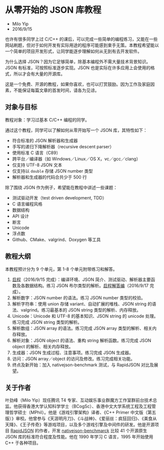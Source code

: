 # 从零开始的 JSON 库教程

* Milo Yip
* 2016/9/15

也许有很多同学上过 C/C++ 的课后，可以完成一些简单的编程练习，又能在一些网站刷题，但对于如何开发有实际用途的程序可能感到束手无策。本教程希望能以一个简单的项目开发形式，让同学能逐步理解如何从无到有去开发软件。

为什么选择 JSON？因为它足够简单，除基本编程外不需大量技术背景知识。JSON 有标准，可按照标准逐步实现。JSON 也是实际在许多应用上会使用的格式，所以才会有大量的开源库。

这是一个免费、开源的教程，如果你喜欢，也可以打赏鼓励。因为工作及家庭因素，不能保证每篇文章的首发时间，请各为见谅。

## 对象与目标

教程对象：学习过基本 C/C++ 编程的同学。

通过这个教程，同学可以了解如何从零开始写一个 JSON 库，其特性如下：

* 符合标准的 JSON 解析器和生成器
* 手写的递归下降解析器（recursive descent parser）
* 使用标准 C 语言（C89）
* 跨平台／编译器（如 Windows／Linux／OS X，vc／gcc／clang）
* 仅支持 UTF-8 JSON 文本
* 仅支持以 `double` 存储 JSON number 类型
* 解析器和生成器的代码合共少于 500 行

除了围绕 JSON 作为例子，希望能在教程中讲述一些课题：

* 测试驱动开发（test driven development, TDD）
* C 语言编程风格
* 数据结构
* API 设计
* 断言
* Unicode
* 浮点数
* Github、CMake、valgrind、Doxygen 等工具

## 教程大纲

本教程预计分为 9 个单元，第 1-8 个单元附带练习和解答。

1. [启程](tutorial01/tutorial01.md)（2016/9/15 完成）：编译环境、JSON 简介、测试驱动、解析器主要函数及各数据结构。练习 JSON 布尔类型的解析。[启程解答编](tutorial01_answer/tutorial01_answer.md)（2016/9/17 完成）。
2. 解析数字：JSON number 的语法。练习 JSON number 类型的校验。
3. 解析字符串：使用 union 存储 variant、自动扩展的堆栈、JSON string 的语法、valgrind。练习最基本的 JSON string 类型的解析、内存释放。
4. Unicode：Unicode 和 UTF-8 的基本知识、JSON string 的 unicode 处理。练习完成 JSON string 类型的解析。
5. 解析数组：JSON array 的语法。练习完成 JSON array 类型的解析、相关内存释放。
6. 解析对象：JSON object 的语法、重构 string 解析函数。练习完成 JSON object 的解析、相关内存释放。
7. 生成器：JSON 生成过程、注意事项。练习完成 JSON 生成器。
8. 访问：JSON array／object 的访问及修改。练习完成相关功能。
9. 终点及新开始：加入 nativejson-benchmark 测试，与 RapidJSON 对比及展望。

## 关于作者

叶劲峰（Milo Yip）现任腾讯 T4 专家、互动娱乐事业群魔方工作室群前台技术总监。他获得香港大学认知科学学士（BCogSc）、香港中文大学系统工程及工程管理哲学硕士（MPhil）。他是《游戏引擎架构》译者、《C++ Primer 中文版（第五版）》审校。他曾参与《天涯明月刀》、《斗战神》、《爱丽丝：疯狂回归》、《美食从天降》、《王子传奇》等游戏项目，以及多个游戏引擎及中间件的研发。他是开源项目 [RapidJSON](https://github.com/miloyip/rapidjson) 的作者，开发 [nativejson-benchmarck](https://github.com/miloyip/nativejson-benchmark) 比较 41 个开源原生 JSON 库的标准符合程度及性能。他在 1990 年学习 C 语言，1995 年开始使用 C++ 于各种项目。
